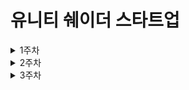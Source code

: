 # 유니티 쉐이더 스타트업

<details>

<summary> 1주차 </summary>

<div markdown = “1”>

<ol>

### Gamma Correction

모니터는 출력 특성상 어두운 영역에 집중되어 출력 되게 세팅되어 있기 때문에 이미지를 그대로 출력하면 원본보다 어두워진다.

그렇기 때문에 이미지를 모니터에 출력할 때 어두워져도 괜찮도록 이미지를 밝게 저장하는데 어두운 부분은 밝기 변화량은 크게, 밝은 부분은 변화량을 적게 주는 것이 **Gamma Correction** 이다.

하지만 기술의 발전으로 인해 선형에 가깝게 출력할 수 있게 되었지만 감마 보정을 계속해주는데, 사람의 시각도 어두운 곳에선 밝기의 변화에 민감하지만, 밝은 곳에선 변화에 둔감하기 때문이다.

시작은 모니터의 출력 특성을 개선하기 위해 시작되었지만, 사람의 시각 역시 비선형적인 특성이 있기 때문에 감마 보정을 계속하는 것이다.

### Linear Workflow

쉐이더 연산을 할 때, 밝게 보정된 이미지끼리 연산되면 기대했던 결과물이 나오지 않는데, 계산할 때 어둡게 조절해주었다가 다시 원래 밝기로 돌려주는 과정이 **Linear Workflow** 이다.

### Shader란 무엇인가?

<pre><b>Shade : 그늘, 가리개, 그늘지게 하다, 가리다</b></pre>

많은 사람들이 Shader란 아래와 같이 설명한다.

> **3D 컴퓨터 그래픽에서 최종적으로 화면에 출력하는 픽셀의 색을 정해주는 함수**
> 

하지만 이는 프로그래머들이 갬성이 결여되어 표현하는 기계적인 표현법이라고 책에서 말한다. 그래서 책의 저자는 그래픽 아티스트의 갬성을 살려 Shader를 아래와 같이 정의하였다.

> **그래픽 데이터의 음영과 색상을 계산하여 다양한 재질을 표현하는 방법**
> 

___

### Rendering Pipeline

Shader를 알기 전 Rendering Pipeline 알고 있으면 큰 도움이 되니 알아두자

1. **오브젝트 데이터 받아오기**
2. **Vertex Shader**
3. **Rasterizer**
4. **Pixel Shader / Fragment Shader**   

<br/>

> **오브젝트 데이터 받아오기**
> 

CPU에서 GPU로 넘겨주는 데이터는 Vertex로 이루어진 물체의 정보이다. Vertex들은 삼각형 면을 생성하기 위해 필요한 정보들을 갖고 있는데 Index Number, Position, Normal, Color, UV 등의 정보이다.

GPU에서는 이 Vertex 정보들을 가지고 삼각형 면을 생성하여 오브젝트의 기본적인 형태가 갖추어 졌고 이 정보들로 Vertex Shader 작업을 진행합니다.

<br/>

> **Vertex Shader**
> 

3번의 행렬 연산이 이루어지는데 아래와 같다.

<pre><b>로컬 좌표계 → 월드 좌표계 → 카메라 좌표계 →  프로젝션 좌표계</b></pre>

- **로컬 좌표계**
    
    현재 Vertex의 위치 값이 자신의 원점을 기준으로 상대적인 위치에 있는데, 이런 상태를 **로컬 좌표계** 또는 **오브젝트 좌표계** 라고 한다.
    
    
- **월드 좌표계**
    
    로컬 좌표계에 **월드 변환 행렬**을 곱해주면 물체의 원점이 월드의 원점을 기준으로 얼마나 떨어져 있는지 계산된다. 이런 상태를 **월드 좌표계** 라고 하는데, Unity에서는 **Model** 이라고 부른다.
    
    이때 **이동** (**T**ranslate), **회전** (**R**otate), **크기** (**S**cale)로 각각 행렬 연산이 이루어지는데 이를 **TRS 행렬**이라고 한다.
    
- **카메라 좌표계**
    
    월드 좌표계에  **카메라 행렬**을 곱해주면 물체의 원점이 카메라의 원점을 기준으로 얼마나 떨어져 있는지 계산된다. 이런 상태를 **카메라 좌표계** 라고 한다. 또는 **Orthographic Projection** 이라고 부르기도 한다.
    
- **프로젝션 좌표계**
    
    카메라 좌표계에 **프로젝션 행렬**을 곱해주면 카메라에서 먼 곳은 좁혀진 것 처럼 Vertex의 위치를 조정해주어 원근감을 부여합니다. 이 과정은 Perspective Projection이 아니라면 생략된다.

이렇게 3번의 행렬 계산이 이루어지면 텍스쳐도 음영도 없는 폴리곤 덩어리가 생성된다.

<br/>

> **Rasterizer**
> 

좌표계가 조정된 Vertex를 이용하여 화면에 Object를 출력할 준비가 되었고, 이제 화면에 Object를 출력해주어야 하는데 화면에서 표현될 때 어느 Pixel로 표현될 것 인지를 나타내는 장치를 거치는데 이것을 **Rasterizer** 라고 부르며 이 과정을 통해 모니터에 보이도록 Pixel이 되고 이를 **Rasterization** 라고 한다.

3D 오브젝트는 수학적인 가상 공간에서 픽셀이 되어 Pixel Shader에서 접근이 가능하게 된다.

<br/>

> **Pixel Shader / Fragment Shader**
> 

아직 텍스쳐도 라이팅도 없는 상태인데 여기에 Pixel Shader가 가동되면서 조명과 텍스쳐, 그림자와 각종 특수 효과등을 연산하게 된다.

___

### 모니터의 색은 어떻게 표현되는가?

 우리가 알고 있는 모니터에서 표현되는 색은, **가산혼합**으로 만들어지는데, 가산혼합이란 RGB로 이루어진 색을 더하면 더할수록 밝아지고, 모두 더하면 흰색이 되는 색의 체계이다.

### Unity Shader 작성 요령

 Unity Shader는 **ShaderLab**이라고 불리는 자체 스크립트 언어를 이용하고 있다.

 스크립트로 제작된 이유는 Unity의 특성과 사용자의 편의성 때문인데, 모바일이나 PC, 콘솔기기에 따라 제작되는 Shader가 달라야 하며, Shader는 그림자가 있을 때와 없을 때, 라이트맵이 있을 때와 없을 때 등 경우의 수에 따라 제작방법이 다른데, 사용자가 다양한 경우의 수에 제각각 작성하고 관리하기엔 무리가 있기 때문에 Unity 내부에서 제작된 Shader 스크립트가 **ShaderLab** 이다.

 이 ShaderLab을 이용한 제작 방식은 3가지로 나뉘는데

1. ShaderLab으로만 작성하기
2. Surface Shader로 작성하기
3. Vertex & Fragment Shader로 작성하기

<br/>

> **ShaderLab으로만 작성하기**
> 

  ShaderLab 문법만 이용해서 작성하는 방법

 매우 가볍고 하드웨어 호환성이 높지만 기능이 제한적이기 때문에 고급 효과를 기대하긴 어렵다.

 자체 문법으로 이루어져 있기 때문에 다른 Shader 문법과 거의 호환되지 않으며, 이 방식은 최근 거의 지원 중단 수순을 밟고 있어 추천하지 않는 방식이라고 한다.

<details>

<summary> Code Example </summary>

<div markdown = “1”>

![ShaderLab](https://user-images.githubusercontent.com/90912270/183253100-1005f885-9d45-441a-8e23-31df9047eff2.png)

</div>

</details>

> **Surface Shader로 작성하기**
> 

ShaderLab 스크립트와 함께 일부분은 CG Shader Code를 사용하는 방법

기본적인 조명 코드와 Vertex Shader의 복잡한 부분은 스크립트를 이용하여 자동으로 처리되며, Pixel Shader 부분만 간편하게 작성할 수도 있어 편하다.

비주얼 쉐이더 에디터와도 비슷한 개념을 갖고 있어 초보자가 공부하기 좋고 응용하기에도 좋다.

단, 최적화에는 무리가 있고 일정 수준 이상의 고급 기법을 구현하기는 어렵다.
<details>

<summary> Code Example </summary>

<div markdown = “1”>

![Surface Shader](https://user-images.githubusercontent.com/90912270/183253093-5d16c9fb-1fed-4f8a-99e3-04cd97e26bcf.png)

</div>

</details>

> **Vertex & Fragment Shader로 작성하기**
> 

ShaderLab 스크립트와 함께 CG Shader Code를 사용하지만, 좀 더 본격적인 쉐이더 작성 방법

자동으로 처리해주는 부분이 별로 없기 때문에 제대로 된 CG Shader 방식으로 Vertex의 좌표 변환부터 처리해야 작동한다.

배우기는 조금 힘들지만, 완전히 수동으로 제어할 수 있어서 최적화와 고급 기법을 표현할 때 좋다.

<details>

<summary> Code Example </summary>

<div markdown = “1”>

![Vertex   Fragment Shader](https://user-images.githubusercontent.com/90912270/183253090-187d4e9d-315e-43ee-b37a-a57aec507513.png)

</div>

</details>

 이번 스터디에서는 Surface Shader를 배워 볼 것이며 Surface Shader는 다양한 환경에 맞는 쉐이더로 자동으로 분기되어 만들어 주기 때문에 실제 실무에서도 상당히 간편하게 사용할 수 있는 장점이 있다.

</ol>

</div>

</details>

<details>

<summary> 2주차 </summary>

<div markdown = “1”>

<ol>

```csharp
Shader "Custom/NewSurfaceShader 1"
{
    Properties /// properties
    {
        _Color ("Color", Color) = (1,1,1,1)
        _MainTex ("Albedo (RGB)", 2D) = "white" {}
        _Glossiness ("Smoothness", Range(0,1)) = 0.5
        _Metallic ("Metallic", Range(0,1)) = 0.0
    }/// /properties
    SubShader /// Shader
    {
        Tags { "RenderType"="Opaque" }
        LOD 200

        CGPROGRAM /// CG Shader Code
        #pragma surface surf Standard fullforwardshadows

        #pragma target 3.0

        sampler2D _MainTex;

        struct Input
        {
            float2 uv_MainTex;
        };

        half _Glossiness;
        half _Metallic;
        fixed4 _Color;

        UNITY_INSTANCING_BUFFER_START(Props)

        UNITY_INSTANCING_BUFFER_END(Props)

        void surf (Input IN, inout SurfaceOutputStandard o)
        {
            fixed4 c = tex2D (_MainTex, IN.uv_MainTex) * _Color;
            o.Albedo = c.rgb;
            o.Metallic = _Metallic;
            o.Smoothness = _Glossiness;
            o.Alpha = c.a;
        }
        ENDCG /// /CG Shader Code
    }/// /Shader
    FallBack "Diffuse"
}
```

---

> **Properties**
> 

**인터페이스를 제작하는 영역**

<details>

<summary> Image </summary>

<div markdown = “1”>

![Untitled](https://user-images.githubusercontent.com/90912270/183640434-50ae2a09-96f9-4826-91d6-a0f2ad546ff4.png)

</div>

</details>

> **Shader**
> 

**Shader를 작성하는 부분**

이 영역안에 CG Shader Code도 포함되어 있다.

> **CG Shader Code**
> 

**유니티 자체 스크립트가 아닌 CG 언어를 이용해 쉐이더를 작성하는 부분**

```csharp
CGPROGRAM /// CG Shader Code
/// 1
#pragma surface surf Standard fullforwardshadows

#pragma target 3.0
/// /1

sampler2D _MainTex;

/// 2
struct Input
{
  float2 uv_MainTex;
};
/// /2

half _Glossiness;
half _Metallic;
fixed4 _Color;

UNITY_INSTANCING_BUFFER_START(Props)
  // put more per-instance properties here
UNITY_INSTANCING_BUFFER_END(Props)

/// 3
void surf (Input IN, inout SurfaceOutputStandard o)
{
  fixed4 c = tex2D (_MainTex, IN.uv_MainTex) * _Color;
  o.Albedo = c.rgb;
  o.Metallic = _Metallic;
  o.Smoothness = _Glossiness;
  o.Alpha = c.a;
}
/// /3
ENDCG /// /CG Shader Code
```

1. **설정**
    
    쉐이더의 조명 계산 설정이나 기타 세부적인 분기를 정해주는 부분. 전처리, **Snippet** 으로 부름
    
2. **구조체**
    
    엔진으로부터 받아와야 하는 데이터 
    
3. **함수**
    
    색상이나 이미지가 출력되는 부분
    

- **1, 2, 3에 속하지 않는** 빈자리는 변수 선언부
- **UNITY_INSTANCING_BUFFER_START ~ END**
    - Shader에 GPU 인스턴싱 기능이 추가되어 생긴 영역
    - GPU 인스턴싱 기능 활성화하면 Render시 같은 Material은 한번에 그려 DrawCall을 줄일 수 있다.
        - Shader 작성시 객체별로 Property값을 다르게 줄 수 있다.

![Untitled (2)](https://user-images.githubusercontent.com/90912270/183645373-c6ea4c4a-3079-43ed-b54b-f5c157b04c0b.png)

### Shader를 이용해 흑백, Alpha값을 이용해 두 Texture를 섞은 이미지

![Untitled (1)](https://user-images.githubusercontent.com/90912270/183641356-f403ba54-2f7f-43cf-bc9a-5b6637a38d3a.png)

</ol>

</div>

</details>

<details>

<summary> 3주차 </summary>

<div markdown = “1”>

<ol>

# 3주차

> **UV를 이용하는 법**
> 

![Untitled (4)](https://user-images.githubusercontent.com/90912270/185145994-8bb368aa-53a7-439a-b526-4db7d9e1ce38.png)

UV란 Texture의 Pixel 좌표를 Lerp값으로 표현한 것이다.

OpenGL에서는 좌하단이 시작점이지만 DirectX에선 좌상단이 시작점이며

U는 Texture의 가로, V는 Texture의 세로 값이다.

> **UV를 시각적으로 표현해보기**
> 

![Untitled (3)](https://user-images.githubusercontent.com/90912270/185145965-56da5a81-093f-4a1f-a6df-652af3228282.png)

각각 Albedo에 U, V, float3(U,V,0) 을 넣은 결과이다.

**U값**이 0에 가까울땐 검정, 1에 가까울 땐 흰색으로 **가로로 색이 바뀌는 것**을 확인 할 수 있다.

**V값**이 0에 가까울땐 검정, 1에 가까울 땐 흰색으로 **세로로 색이 바뀌는 것**을 확인 할 수 있다.

세 번째 Texture의 경우 U 값은 Albedo의 r값, V 값은 g값에 대입했을 때 **색의 변화를 확인**할 수 있는데, U와 V 두 값이 1에 가까워질수록 **색이 섞이는 모습을 확인**할 수 있다.

> **UV 이동하기**
> 
    
![Untitled (2)](https://user-images.githubusercontent.com/90912270/185145913-820e641c-529f-4a87-9f41-da49174c491a.png)

첫 번째 Texture의 경우 UV값에 0.5를 더해주고 확인하니 좌하단으로 내려가서 넘어간 영역이 반대편으로 나온 듯한 모습으로 그려진다.

두 번째, 세 번째 Texture는 이러한 점을 이용하여 UV값과 **_Time변수**와 **MultiTexture**로 불타오르는 듯한 연출을 할 수 있다.

> **VertexColor 이용해보기**
> 

![Untitled (1)](https://user-images.githubusercontent.com/90912270/185145864-dda995c4-0647-446e-9038-5c40fc0325ba.png)

아무런 작업을 하지 않은 좌측은 VertexColor가 흰색(1,1,1) 이고 우측은 내가 원하는 색으로 VertexColor를 색칠했다.

![Untitled](https://user-images.githubusercontent.com/90912270/185145832-5954545c-029d-43ee-a826-7170858a5688.png)

Vertex컬러와 Lerp연산을 통해 4가지 Texture를 섞을 수 있다.

</ol>

</div>

</details>